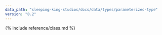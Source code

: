 ```yaml
---
data_path: "sleeping-king-studios/docs/data/types/parameterized-type"
version: "0.2"
---
```


{% include reference/class.md %}
